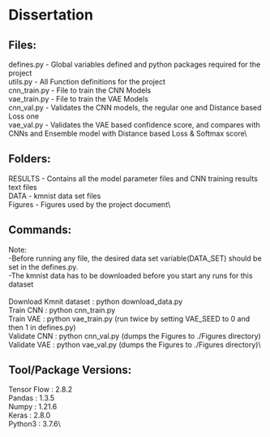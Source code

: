 # Dissertation

Files:
---------------------------------------------------------------------------
defines.py   - Global variables defined and python packages required for the project\
utils.py     - All Function definitions for the project\
cnn_train.py - File to train the CNN Models\
vae_train.py - File to train the VAE Models\
cnn_val.py   - Validates the CNN models, the regular one and Distance based Loss one\
vae_val.py   - Validates the VAE based confidence score, and compares with CNNs and Ensemble model with Distance based Loss & Softmax score\

Folders:
---------------------------------------------------------------------------
RESULTS - Contains all the model parameter files and CNN training results text files\
DATA    - kmnist data set files\
Figures - Figures used by the project document\

Commands: 
---------------------------------------------------------------------------
Note:\
-Before running any file, the desired data set variable(DATA_SET) should be set in the defines.py.\
-The kmnist data has to be downloaded before you start any runs for this dataset\
\
Download Kmnit dataset : python download_data.py\
Train CNN              : python cnn_train.py\
Train VAE              : python vae_train.py (run twice by setting VAE_SEED to 0 and then 1 in defines.py)\
Validate CNN           : python cnn_val.py (dumps the Figures to ./Figures directory)\
Validate VAE           : python vae_val.py (dumps the Figures to ./Figures directory)\

Tool/Package Versions:
---------------------------------------------------------------------------
Tensor Flow : 2.8.2\
Pandas      : 1.3.5\
Numpy       : 1.21.6\
Keras       : 2.8.0\
Python3     : 3.7.6\
